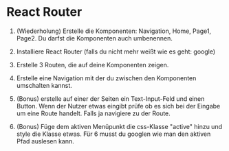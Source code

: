 # React Router

1. (Wiederholung) Erstelle die Komponenten: Navigation, Home, Page1, Page2. 
Du darfst die Komponenten auch umbenennen.

2. Installiere React Router (falls du nicht mehr weißt wie es geht: google)

3. Erstelle 3 Routen, die auf deine Komponenten zeigen. 

4. Erstelle eine Navigation mit der du zwischen den Komponenten umschalten kannst. 

5. (Bonus) erstelle auf einer der Seiten ein Text-Input-Feld und einen Button. Wenn der Nutzer etwas eingibt
prüfe ob es sich bei der Eingabe um eine Route handelt. Falls ja navigiere zu der Route. 

6. (Bonus) Füge dem aktiven Menüpunkt die css-Klasse "active" hinzu und style die Klasse etwas. Für 6 musst du 
googlen wie man den aktiven Pfad auslesen kann.
